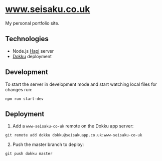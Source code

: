 # www.seisaku.co.uk

My personal portfolio site.

## Technologies

- Node.js [Hapi](https://github.com/hapijs/hapi) server
- [Dokku](http://progrium.viewdocs.io/dokku/) deployment

## Development

To start the server in development mode and start watching local files for changes run:

```
npm run start-dev
```

## Deployment

1. Add a `www-seisaku-co-uk` remote on the Dokku app server:
```
git remote add dokku dokku@seisakuapp.co.uk:www-seisaku-co-uk
```

2. Push the master branch to deploy:
```
git push dokku master
```
